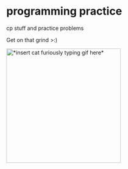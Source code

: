 # programming practice
cp stuff and practice problems

Get on that grind >:)

<img alt="*insert cat furiously typing gif here*" src="https://i.pinimg.com/originals/d9/32/f9/d932f98b1a9cf1873addb1ef55956434.gif" width=300 height=300/>